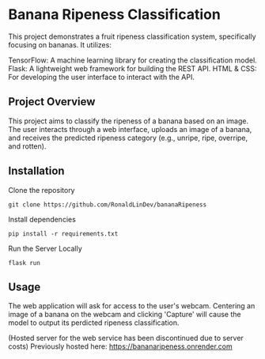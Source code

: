 # Banana Ripeness Classification 

This project demonstrates a fruit ripeness classification system, specifically focusing on bananas. It utilizes:

TensorFlow: A machine learning library for creating the classification model.
Flask: A lightweight web framework for building the REST API.
HTML & CSS: For developing the user interface to interact with the API.

## Project Overview

This project aims to classify the ripeness of a banana based on an image. The user interacts through a web interface, uploads an image of a banana, and receives the predicted ripeness category (e.g., unripe, ripe, overripe, and rotten).

## Installation 

Clone the repository
``` 
git clone https://github.com/RonaldLinDev/bananaRipeness
```
Install dependencies 
```
pip install -r requirements.txt
```
Run the Server Locally
```
flask run
```

## Usage 

The web application will ask for access to the user's webcam. Centering an image of a banana on the webcam and clicking 'Capture' will cause the model to output its perdicted ripeness classification.


(Hosted server for the web service has been discontinued due to server costs)
Previously hosted here: https://bananaripeness.onrender.com 

